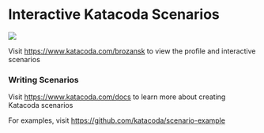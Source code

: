 # Interactive Katacoda Scenarios

[![](http://shields.katacoda.com/katacoda/brozansk/count.svg)](https://www.katacoda.com/brozansk "Get your profile on Katacoda.com")

Visit https://www.katacoda.com/brozansk to view the profile and interactive scenarios

### Writing Scenarios
Visit https://www.katacoda.com/docs to learn more about creating Katacoda scenarios

For examples, visit https://github.com/katacoda/scenario-example
